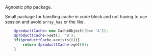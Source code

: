 Agnostic php package.

Small package for handling cache in code block and not having to use session and avoid `array_has` or the like.

```php
	$producttCache= new CacheObject([0=> 'A']);
	$producttCache->set(1, 'B');
	if($producttCache->exists(0)){
		return $producttCache->get(0);
	}
```
